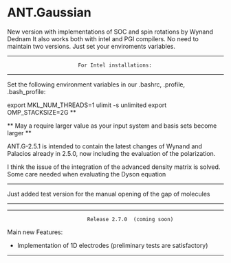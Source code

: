 # ANT.Gaussian
New version with implementations of SOC and spin rotations by Wynand Dednam
It also works both with intel and PGI compilers. No need to maintain two versions. Just set your enviroments variables.

********************************************************************************
                           For Intel installations:
********************************************************************************

Set the following environment variables in our .bashrc, .profile, .bash_profile:

export MKL_NUM_THREADS=1
ulimit -s unlimited
export OMP_STACKSIZE=2G **

** May a require larger value as your input system and basis sets become larger **

ANT.G-2.5.1 is intended to contain the latest changes of Wynand and Palacios already in 2.5.0, now including the evaluation of the polarization. 

I think the issue of the integration of the advanced density matrix is solved. Some care needed when evaluating the Dyson equation

********************************************************************************
Just added test version for the manual opening of the gap of molecules
********************************************************************************
********************************************************************************
                              Release 2.7.0  (coming soon)                     
Main new Features:

- Implementation of 1D electrodes (preliminary tests are satisfactory)
********************************************************************************
